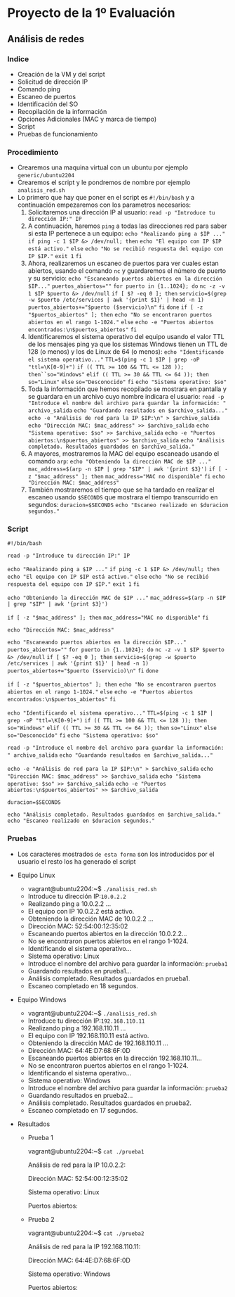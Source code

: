 # Proyecto de la 1º Evaluación 
## Análisis de redes 
### Indice
   - Creación de la VM y del script
   - Solicitud de dirección IP
   - Comando ping
   - Escaneo de puertos
   - Identificación del SO
   - Recopilación de la información
   - Opciones Adicionales (MAC y marca de tiempo)
   - Script
   - Pruebas de funcionamiento

### Procedimiento
- Crearemos una maquina virtual con un ubuntu por ejemplo `generic/ubuntu2204`
- Crearemos el script y le pondremos de nombre por ejemplo `analisis_red.sh`
- Lo primero que hay que poner en el script es `#!/bin/bash` y a continuación empezaremos con los parametros necesarios:
  1. Solicitaremos una dirección IP al usuario: `read -p "Introduce tu dirección IP:" IP`
  2. A continuación, haremos `ping` a todas las direcciones red para saber si esta IP pertenece a un equipo: `echo "Realizando ping a $IP ..."` `if ping -c 1 $IP &> /dev/null; then` `echo "El equipo con IP $IP está activo."` `else` `echo "No se recibió respuesta del equipo con IP $IP."` `exit 1` `fi`
  3. Ahora, realizaremos un escaneo de puertos para ver cuales estan abiertos, usando el comando `nc` y guardaremos el número de puerto y su servicio: `echo "Escaneando puertos abiertos en la dirección $IP..."` `puertos_abiertos=""` `for puerto in {1..1024}; do` `nc -z -v 1 $IP $puerto &> /dev/null` `if [ $? -eq 0 ]; then` `servicio=$(grep -w $puerto /etc/services | awk '{print $1}' | head -n 1)` `puertos_abiertos+="$puerto ($servicio)\n"` `fi` `done` `if [ -z "$puertos_abiertos" ]; then` `echo "No se encontraron puertos abiertos en el rango 1-1024."` `else` `echo -e "Puertos abiertos encontrados:\n$puertos_abiertos"` `fi`
  4. Identificaremos el sistema operativo del equipo usando el valor TTL de los mensajes ping ya que los sistemas Windows tienen un TTL de 128 (o menos) y los de Linux de 64 (o menos): `echo "Identificando el sistema operativo..."` `TTL=$(ping -c 1 $IP | grep -oP "ttl=\K[0-9]+")` `if (( TTL >= 100 && TTL <= 128 )); then``so="Windows"` `elif (( TTL >= 30 && TTL <= 64 )); then` `so="Linux"` `else` `so="Desconocido"` `fi` `echo "Sistema operativo: $so"`
  5. Toda la información que hemos recopilado se mostrara en pantalla y se guardara en un archivo cuyo nombre indicara el usuario: `read -p "Introduce el nombre del archivo para guardar la información: " archivo_salida` `echo "Guardando resultados en $archivo_salida..."` `echo -e "Análisis de red para la IP $IP:\n" > $archivo_salida` `echo "Dirección MAC: $mac_address" >> $archivo_salida` `echo "Sistema operativo: $so" >> $archivo_salida` `echo -e "Puertos abiertos:\n$puertos_abiertos" >> $archivo_salida` `echo "Análisis completado. Resultados guardados en $archivo_salida."`
  6. A mayores, mostraremos la MAC del equipo escaneado usando el comando `arp`: `echo "Obteniendo la dirección MAC de $IP ..."` `mac_address=$(arp -n $IP | grep "$IP" | awk '{print $3}')` `if [ -z "$mac_address" ]; then` `mac_address="MAC no disponible"` `fi` `echo "Dirección MAC: $mac_address"` 
  7. También mostraremos el tiempo que se ha tardado en realizar el escaneo usando `$SECONDS` que mostrara el tiempo transcurrido en segundos: `duracion=$SECONDS` `echo "Escaneo realizado en $duracion segundos."`

### Script
`#!/bin/bash`

`read -p "Introduce tu dirección IP:" IP`

`echo "Realizando ping a $IP ..."`
`if ping -c 1 $IP &> /dev/null; then`
    `echo "El equipo con IP $IP está activo."`
`else`
    `echo "No se recibió respuesta del equipo con IP $IP."`
    `exit 1`
`fi`

`echo "Obteniendo la dirección MAC de $IP ..."`
`mac_address=$(arp -n $IP | grep "$IP" | awk '{print $3}')`

`if [ -z "$mac_address" ]; then`
    `mac_address="MAC no disponible"`
`fi`

`echo "Dirección MAC: $mac_address"`

`echo "Escaneando puertos abiertos en la dirección $IP..."`
`puertos_abiertos=""`
`for puerto in {1..1024}; do`
    `nc -z -v 1 $IP $puerto &> /dev/null`
    `if [ $? -eq 0 ]; then`
        `servicio=$(grep -w $puerto /etc/services | awk '{print $1}' | head -n 1)`
        `puertos_abiertos+="$puerto ($servicio)\n"`
    `fi`
`done`

`if [ -z "$puertos_abiertos" ]; then`
    `echo "No se encontraron puertos abiertos en el rango 1-1024."`
`else`
    `echo -e "Puertos abiertos encontrados:\n$puertos_abiertos"`
`fi`

`echo "Identificando el sistema operativo..."`
`TTL=$(ping -c 1 $IP | grep -oP "ttl=\K[0-9]+")`
`if (( TTL >= 100 && TTL <= 128 )); then`
    `so="Windows"`
`elif (( TTL >= 30 && TTL <= 64 )); then`
    `so="Linux"`
`else`
    `so="Desconocido"`
`fi`
`echo "Sistema operativo: $so"`

`read -p "Introduce el nombre del archivo para guardar la información: " archivo_salida`
`echo "Guardando resultados en $archivo_salida..."`

`echo -e "Análisis de red para la IP $IP:\n" > $archivo_salida`
`echo "Dirección MAC: $mac_address" >> $archivo_salida`
`echo "Sistema operativo: $so" >> $archivo_salida`
`echo -e "Puertos abiertos:\n$puertos_abiertos" >> $archivo_salida`

`duracion=$SECONDS`

`echo "Análisis completado. Resultados guardados en $archivo_salida."`
`echo "Escaneo realizado en $duracion segundos."`

### Pruebas
  - Los caracteres mostrados `de esta forma` son los introducidos por el usuario el resto los ha generado el script
  * Equipo Linux
    - vagrant@ubuntu2204:~$ `./analisis_red.sh`
    - Introduce tu dirección IP:`10.0.2.2`
    - Realizando ping a 10.0.2.2 ...
    - El equipo con IP 10.0.2.2 está activo.
    - Obteniendo la dirección MAC de 10.0.2.2 ...
    - Dirección MAC: 52:54:00:12:35:02
    - Escaneando puertos abiertos en la dirección 10.0.2.2...
    - No se encontraron puertos abiertos en el rango 1-1024.
    - Identificando el sistema operativo...
    - Sistema operativo: Linux
    - Introduce el nombre del archivo para guardar la información: `prueba1`
    - Guardando resultados en prueba1...
    - Análisis completado. Resultados guardados en prueba1.
    - Escaneo completado en 18 segundos.

  * Equipo Windows 
    - vagrant@ubuntu2204:~$ `./analisis_red.sh`
    - Introduce tu dirección IP:`192.168.110.11`
    - Realizando ping a 192.168.110.11 ...
    - El equipo con IP 192.168.110.11 está activo.
    - Obteniendo la dirección MAC de 192.168.110.11 ...
    - Dirección MAC: 64:4E:D7:68:6F:0D
    - Escaneando puertos abiertos en la dirección 192.168.110.11...
    - No se encontraron puertos abiertos en el rango 1-1024.
    - Identificando el sistema operativo...
    - Sistema operativo: Windows
    - Introduce el nombre del archivo para guardar la información: `prueba2`
    - Guardando resultados en prueba2...
    - Análisis completado. Resultados guardados en prueba2.
    - Escaneo completado en 17 segundos.
  
  * Resultados
    - Prueba 1
      
      vagrant@ubuntu2204:~$ `cat ./prueba1`
      
      Análisis de red para la IP 10.0.2.2:

      Dirección MAC: 52:54:00:12:35:02

      Sistema operativo: Linux

      Puertos abiertos:
    
    - Prueba 2

      vagrant@ubuntu2204:~$ `cat ./prueba2`
      
      Análisis de red para la IP 192.168.110.11:

      Dirección MAC: 64:4E:D7:68:6F:0D

      Sistema operativo: Windows

      Puertos abiertos: